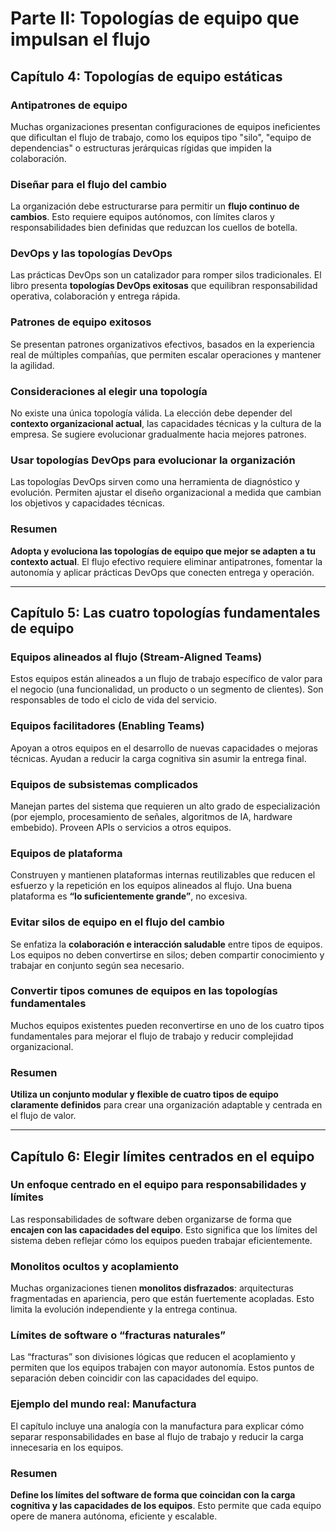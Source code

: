 # Parte II: Topologías de equipo que impulsan el flujo

## Capítulo 4: Topologías de equipo estáticas

### Antipatrones de equipo

Muchas organizaciones presentan configuraciones de equipos ineficientes que dificultan el flujo de trabajo, como los equipos tipo "silo", "equipo de dependencias" o estructuras jerárquicas rígidas que impiden la colaboración.

### Diseñar para el flujo del cambio

La organización debe estructurarse para permitir un **flujo continuo de cambios**. Esto requiere equipos autónomos, con límites claros y responsabilidades bien definidas que reduzcan los cuellos de botella.

### DevOps y las topologías DevOps

Las prácticas DevOps son un catalizador para romper silos tradicionales. El libro presenta **topologías DevOps exitosas** que equilibran responsabilidad operativa, colaboración y entrega rápida.

### Patrones de equipo exitosos

Se presentan patrones organizativos efectivos, basados en la experiencia real de múltiples compañías, que permiten escalar operaciones y mantener la agilidad.

### Consideraciones al elegir una topología

No existe una única topología válida. La elección debe depender del **contexto organizacional actual**, las capacidades técnicas y la cultura de la empresa. Se sugiere evolucionar gradualmente hacia mejores patrones.

### Usar topologías DevOps para evolucionar la organización

Las topologías DevOps sirven como una herramienta de diagnóstico y evolución. Permiten ajustar el diseño organizacional a medida que cambian los objetivos y capacidades técnicas.

### Resumen

**Adopta y evoluciona las topologías de equipo que mejor se adapten a tu contexto actual**. El flujo efectivo requiere eliminar antipatrones, fomentar la autonomía y aplicar prácticas DevOps que conecten entrega y operación.

---

## Capítulo 5: Las cuatro topologías fundamentales de equipo

### Equipos alineados al flujo (Stream-Aligned Teams)

Estos equipos están alineados a un flujo de trabajo específico de valor para el negocio (una funcionalidad, un producto o un segmento de clientes). Son responsables de todo el ciclo de vida del servicio.

### Equipos facilitadores (Enabling Teams)

Apoyan a otros equipos en el desarrollo de nuevas capacidades o mejoras técnicas. Ayudan a reducir la carga cognitiva sin asumir la entrega final.

### Equipos de subsistemas complicados

Manejan partes del sistema que requieren un alto grado de especialización (por ejemplo, procesamiento de señales, algoritmos de IA, hardware embebido). Proveen APIs o servicios a otros equipos.

### Equipos de plataforma

Construyen y mantienen plataformas internas reutilizables que reducen el esfuerzo y la repetición en los equipos alineados al flujo. Una buena plataforma es **“lo suficientemente grande”**, no excesiva.

### Evitar silos de equipo en el flujo del cambio

Se enfatiza la **colaboración e interacción saludable** entre tipos de equipos. Los equipos no deben convertirse en silos; deben compartir conocimiento y trabajar en conjunto según sea necesario.

### Convertir tipos comunes de equipos en las topologías fundamentales

Muchos equipos existentes pueden reconvertirse en uno de los cuatro tipos fundamentales para mejorar el flujo de trabajo y reducir complejidad organizacional.

### Resumen

**Utiliza un conjunto modular y flexible de cuatro tipos de equipo claramente definidos** para crear una organización adaptable y centrada en el flujo de valor.

---

## Capítulo 6: Elegir límites centrados en el equipo

### Un enfoque centrado en el equipo para responsabilidades y límites

Las responsabilidades de software deben organizarse de forma que **encajen con las capacidades del equipo**. Esto significa que los límites del sistema deben reflejar cómo los equipos pueden trabajar eficientemente.

### Monolitos ocultos y acoplamiento

Muchas organizaciones tienen **monolitos disfrazados**: arquitecturas fragmentadas en apariencia, pero que están fuertemente acopladas. Esto limita la evolución independiente y la entrega continua.

### Límites de software o “fracturas naturales”

Las “fracturas” son divisiones lógicas que reducen el acoplamiento y permiten que los equipos trabajen con mayor autonomía. Estos puntos de separación deben coincidir con las capacidades del equipo.

### Ejemplo del mundo real: Manufactura

El capítulo incluye una analogía con la manufactura para explicar cómo separar responsabilidades en base al flujo de trabajo y reducir la carga innecesaria en los equipos.

### Resumen

**Define los límites del software de forma que coincidan con la carga cognitiva y las capacidades de los equipos**. Esto permite que cada equipo opere de manera autónoma, eficiente y escalable.
